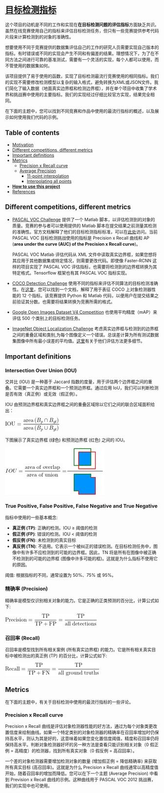 # [目标检测指标](https://github.com/rafaelpadilla/Object-Detection-Metrics)

这个项目的动机是不同的工作和实现在**在目标检测问题的评估指标**方面缺乏共识。虽然在线竞赛使用自己的指标来评估目标检测任务，但只有一些竞赛提供参考代码片段来计算检测到的对象的准确性。

想要使用不同于竞赛提供的数据集评估自己的工作的研究人员需要实现自己版本的指标。有时错误或不同的实现会产生不同和有偏差的结果。理想情况下，为了在不同方法之间进行可靠的基准测试，需要有一个灵活的实现，每个人都可以使用，而不管使用的数据集如何。

该项目提供了易于使用的函数，实现了目标检测最流行竞赛使用的相同指标。我们的实现不需要修改检测模型以复杂的输入格式，避免转换为XML或JSON文件。我们简化了输入数据（地面真实边界框和检测边界框），并在单个项目中收集了学术界和挑战赛中使用的主要指标。我们的实现经过仔细比较官方实现，结果完全相同。

在下面的主题中，您可以找到不同竞赛和作品中使用的最流行指标的概述，以及展示如何使用我们代码的示例。

## Table of contents

- [Motivation](#metrics-for-object-detection)
- [Different competitions, different metrics](#different-competitions-different-metrics)
- [Important definitions](#important-definitions)
- [Metrics](#metrics)
  - [Precision x Recall curve](#precision-x-recall-curve)
  - [Average Precision](#average-precision)
    - [11-point interpolation](#11-point-interpolation)
    - [Interpolating all  points](#interpolating-all-points)
- [**How to use this project**](#how-to-use-this-project)
- [References](#references)

## Different competitions, different metrics

- [PASCAL VOC Challenge](http://host.robots.ox.ac.uk/pascal/VOC/) 提供了一个 Matlab 脚本，以评估检测到的对象的质量。竞赛的参与者可以使用提供的 Matlab 脚本在提交结果之前测量其检测的准确性。官方文档解释了他们的目标检测指标标准，可以在[此处](http://host.robots.ox.ac.uk/pascal/VOC/voc2012/htmldoc/devkit_doc.html#SECTION00050000000000000000)访问。当前 PASCAL VOC 目标检测挑战使用的指标是 Precision x Recall 曲线和 AP (**area under the curve (AUC) of the Precision x Recall curve**)。

  PASCAL VOC Matlab 评估代码从 XML 文件中读取真实边界框，如果您想将其应用于其他数据集或特定情况，则需要更改代码。即使像 Faster-RCNN 这样的项目实现了 PASCAL VOC 评估指标，也需要将检测到的边界框转换为其特定格式。Tensorflow 框架也有其 PASCAL VOC 指标实现。

- [COCO Detection Challenge](https://competitions.codalab.org/competitions/5181) 使用不同的指标来评估不同算法的目标检测准确性。在[这里](http://cocodataset.org/#detection-eval)，您可以找到一个文档，解释了用于表征 COCO 上对象检测器性能的 12 个指标。该竞赛提供 Python 和 Matlab 代码，以便用户在提交结果之前验证其分数。也需要将结果转换为竞赛所需的格式。

- [Google Open Images Dataset V4 Competition](https://storage.googleapis.com/openimages/web/challenge.html) 也使用平均精度（mAP）来评估 500  个类别上的目标检测任务。

- [ImageNet Object Localization Challenge](https://www.kaggle.com/c/imagenet-object-detection-challenge) 考虑真实边界框与检测到的边界框之间的重叠区域和类别,为每个图像定义一个错误。总误差计算为所有测试数据集图像中所有最小误差的平均值。[这里](https://www.kaggle.com/c/imagenet-object-localization-challenge#evaluation)有关于他们评估方法更多细节。

## Important definitions

### Intersection Over Union (IOU)

交并比 (IOU) 是一种基于 Jaccard 指数的度量，用于评估两个边界框之间的重叠。它需要一个真实边界框和一个预测边界框。通过应用 IoU，我们可以判断检测是否有效（真正例）或无效（假正例）。

IOU 由预测边界框和真实边界框之间的重叠区域除以它们之间的联合区域面积给出：

<img src="./assets/iou.gif" />

下图展示了真实边界框 (绿色) 和预测边界框 (红色) 之间的 IOU。

<img src="./assets/iou.png" />

### True Positive, False Positive, False Negative and True Negative

指标中使用的一些基本概念:

- **真正例 (TP)**: 正确的检测。IOU ≥ 阈值的检测
- **假正例 (FP)**: 错误的检测。IOU < 阈值的检测
- **假反例 (FN)**: 未检测到的真实目标
- **真反例 (TN)**: 不适用。它表示一个被纠正的错误检测。在目标检测任务中，图像中有许多不应检测到的可能的边界框。因此，TN 将是所有在图像中被正确不检测到的可能的边界框 (图像中许多可能的框)。这就是为什么指标不使用它的原因。

阈值: 根据指标的不同，通常设置为 50%、75% 或 95%。

### 精确率 (Precision)

精确率是模型仅识别相关对象的能力。它是正确的正类预测的百分比，计算公式如下:

<img src="./assets/precision.gif" />

### 召回率 (Recall)

召回率是模型找到所有相关案例 (所有真实边界框) 的能力。它是所有相关真实目标中被检测出的真正例 (TP) 的百分比，计算公式如下:

<img src="./assets/recall.gif" />

## Metrics

在下面的主题中，有关于目标检测中使用的最流行指标的一些评论。

### Precision x Recall curve

Precision x Recall 曲线是评估对象检测器性能的好方法，通过为每个对象类更改置信度来绘制曲线。如果一个特定类别的对象检测器的精确率在召回率增加时仍保持高水平，则认为其是好的，这意味着如果您变化置信度阈值，精度和召回率仍将保持高水平。判断对象检测器好坏的另一种方法是查看只能识别相关对象（0 假正例 = 高精度）的检测器，找到所有真实对象（0 假反例 = 高召回率）。

一个差的对象检测器需要增加检测对象的数量 (增加假正例 = 降低精确率) 来获取所有真实目标 (高召回率)。这就是为什么 Precision x Recall 曲线通常以高精度值开始，随着召回率的增加而降低。您可以在下一个主题 (Average Precision) 中看到 Prevision x Recall 曲线的示例。这种曲线用于 PASCAL VOC 2012 挑战赛，我们的实现中也可使用。